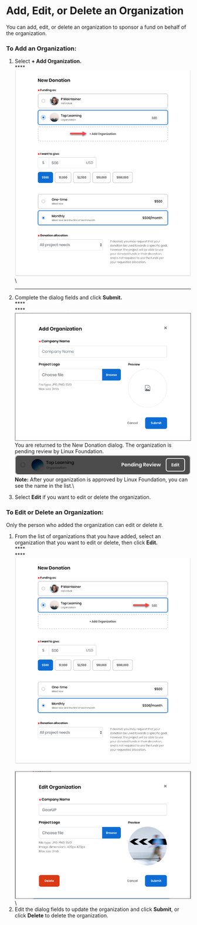 # Add, Edit, or Delete an Organization

You can add, edit, or delete an organization to sponsor a fund on behalf of the organization.

### **To Add an Organization:**

1.  Select **+ Add Organization.**\
    \*\*\*\*\
    ![](../../../.gitbook/assets/7418578.png)\\

    ***
2. Complete the dialog fields and click **Submit.**\
   \*\*\*\*\
   \*\*\*\*![](<../../../.gitbook/assets/7418586 (1) (2).png>)\
   You are returned to the New Donation dialog. The organization is pending review by Linux Foundation.\
   ![](<../../../.gitbook/assets/7418599 (3) (1) (2).png>)\
   **Note:** After your organization is approved by Linux Foundation, you can see the name in the list.\\
3. Select **Edit** if you want to edit or delete the organization.

### To Edit or Delete an Organization:

Only the person who added the organization can edit or delete it.

1. From the list of organizations that you have added, select an organization that you want to edit or delete, then click **Edit.**\
   \*\*\*\*\
   \*\*\*\*![](../../../.gitbook/assets/7418577.png)\
   \
   ![](<../../../.gitbook/assets/7418587 (2) (1) (1).png>)\\
2. Edit the dialog fields to update the organization and click **Submit**, or click **Delete** to delete the organization.

